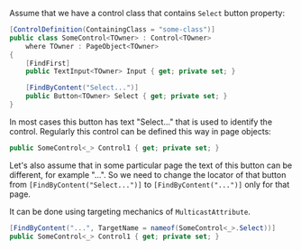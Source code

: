 Assume that we have a control class that contains `Select` button property:

```cs
[ControlDefinition(ContainingClass = "some-class")]
public class SomeControl<TOwner> : Control<TOwner>
    where TOwner : PageObject<TOwner>
{
    [FindFirst]
    public TextInput<TOwner> Input { get; private set; }

    [FindByContent("Select...")]
    public Button<TOwner> Select { get; private set; }
}
```

In most cases this button has text "Select..." that is used to identify the control.
Regularly this control can be defined this way in page objects:

```cs
public SomeControl<_> Control1 { get; private set; }
```

Let's also assume that in some particular page the text of this button can be different, for example "...".
So we need to change the locator of that button
from `[FindByContent("Select...")]` to `[FindByContent("...")]` only for that page.

It can be done using targeting mechanics of `MulticastAttribute`.

```cs
[FindByContent("...", TargetName = nameof(SomeControl<_>.Select))]
public SomeControl<_> Control1 { get; private set; }
```